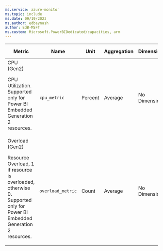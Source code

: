 ```yaml
---
ms.service: azure-monitor
ms.topic: include
ms.date: 09/19/2023
ms.author: edbaynash
author: EdB-MSFT
ms.custom: Microsoft.PowerBIDedicated/capacities, arm
---
```

  
  
|Metric|Name|Unit|Aggregation|Dimensions|Time Grains|DS Export|
|---|---|---|---|---|---|---|
|CPU (Gen2)<p><p>CPU Utilization. Supported only for Power BI Embedded Generation 2 resources. |`cpu_metric` |Percent |Average |No Dimensions|PT1M |Yes|
|Overload (Gen2)<p><p>Resource Overload, 1 if resource is overloaded, otherwise 0. Supported only for Power BI Embedded Generation 2 resources. |`overload_metric` |Count |Average |No Dimensions|PT1M |Yes|